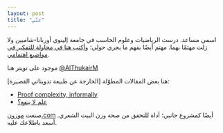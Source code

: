 ```yaml
---
layout: post
title: "عنّي"
---
```

اسمي مساعد. درست الرياضيات وعلوم الحاسب في جامعة إلينوي أوربانا-شامبين ولا زلت مهتمًا بهما. مهتم أيضًا بفهم ما يجري حولي؛ و[أكتب هنا في محاولة للتفكير في مواضيع اهتمامي](https://althukairm.github.io/2020/01/07/arewealoneintheuniverse.html). 

موجود على تويتر هنا <span dir="ltr"> [@AlThukairM](https://twitter.com/AlThukairM)</span>

هنا بعض المقالات المطوّلة [الخارجة عن طبيعة تدويناتي القصيرة]:

- [Proof complexity, informally](https://althukairm.github.io/proof_complexity.html)
- [علم لا ينفع؟](https://althukairm.github.io/2020/10/06/usefulnessofuselessknowledge.html)

صنعت [موزون.com](https://موزون.com) أيضًا كمشروع جانبي؛ أداة للتحقق من صحة وزن البيت الشعري. أسعد باطلاعك عليه.
